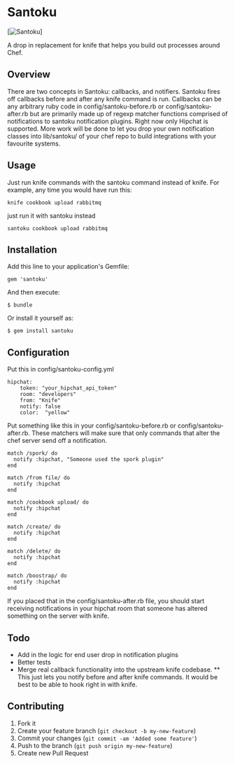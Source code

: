 # Santoku

[![Santoku](http://upload.wikimedia.org/wikipedia/commons/a/aa/Kitchen-knife-santoku-form.jpg)]

A drop in replacement for knife that helps you build out processes around Chef. 

## Overview

There are two concepts in Santoku: callbacks, and notifiers. Santoku fires off callbacks before and after any knife command is run. Callbacks can be any arbitrary ruby code in config/santoku-before.rb or config/santoku-after.rb but are primarily made up of regexp matcher functions comprised of notifications to santoku notification plugins. Right now only Hipchat is supported. More work will be done to let you drop your own notification classes into lib/santoku/ of your chef repo to build integrations with your favourite systems.

## Usage

Just run knife commands with the santoku command instead of knife. For example, any time you would have run this:

	knife cookbook upload rabbitmq

just run it with santoku instead

	santoku cookbook upload rabbitmq

## Installation

Add this line to your application's Gemfile:

    gem 'santoku'

And then execute:

    $ bundle

Or install it yourself as:

    $ gem install santoku

## Configuration

Put this in config/santoku-config.yml

	hipchat:
	    token: "your_hipchat_api_token"
	    room: "developers"
	    from: "Knife"
	    notify: false
	    color:  "yellow"

Put something like this in your config/santoku-before.rb or config/santoku-after.rb. These matchers will make sure that only commands that alter the chef server send off a notification.

	match /spork/ do
	  notify :hipchat, "Someone used the spork plugin"
	end

	match /from file/ do
	  notify :hipchat
	end

	match /cookbook upload/ do
	  notify :hipchat
	end

	match /create/ do
	  notify :hipchat
	end

	match /delete/ do
	  notify :hipchat
	end

	match /boostrap/ do 
	  notify :hipchat
	end
	
If you placed that in the config/santoku-after.rb file, you should start receiving notifications in your hipchat room that someone has altered something on the server with knife.

## Todo
* Add in the logic for end user drop in notification plugins
* Better tests
* Merge real callback functionality into the upstream knife codebase.
** This just lets you notify before and after knife commands. It would be best to be able to hook right in with knife.

## Contributing

1. Fork it
2. Create your feature branch (`git checkout -b my-new-feature`)
3. Commit your changes (`git commit -am 'Added some feature'`)
4. Push to the branch (`git push origin my-new-feature`)
5. Create new Pull Request
